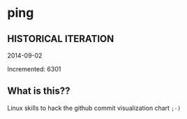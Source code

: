 # ping

## HISTORICAL ITERATION
2014-09-02

Incremented: 6301

## What is this?? 
Linux skills to hack the github commit visualization chart `;-)`
